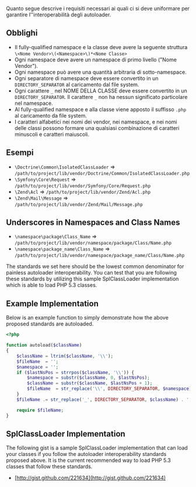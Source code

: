 Quanto segue descrive i requisiti necessari ai quali ci si deve uniformare
per garantire l''interoperabilità degli autoloader.

Obblighi
---------

* Il fully-qualified namespace e la classe deve avere la seguente
  struttura `\<Nome Vendor>\(<Namespace>\)*<Nome Classe>`
* Ogni namespace deve avere un namespace di primo livello ("Nome Vendor").
* Ogni namespace può avere una quantità arbitraria di sotto-namespace.
* Ogni separatore di namespace deve essere convertito in un `DIRECTORY_SEPARATOR` al
  caricamento dal file system.
* Ogni carattere `_` nel NOME DELLA CLASSE deve essere convertito in un
  `DIRECTORY_SEPARATOR`. Il carattere `_` non ha nessun significato particolare nel
  namespace.
* Al fully-qualified namespace e alla classe viene apposto il suffisso `.php` al
  caricamento da file system.
* I caratteri alfabetici nei nomi dei vendor, nei namespace, e nei nomi delle classi possono
  formare una qualsiasi combinazione di caratteri minuscoli e caratteri maiuscoli.

Esempi
--------

* `\Doctrine\Common\IsolatedClassLoader` => `/path/to/project/lib/vendor/Doctrine/Common/IsolatedClassLoader.php`
* `\Symfony\Core\Request` => `/path/to/project/lib/vendor/Symfony/Core/Request.php`
* `\Zend\Acl` => `/path/to/project/lib/vendor/Zend/Acl.php`
* `\Zend\Mail\Message` => `/path/to/project/lib/vendor/Zend/Mail/Message.php`

Underscores in Namespaces and Class Names
-----------------------------------------

* `\namespace\package\Class_Name` => `/path/to/project/lib/vendor/namespace/package/Class/Name.php`
* `\namespace\package_name\Class_Name` => `/path/to/project/lib/vendor/namespace/package_name/Class/Name.php`

The standards we set here should be the lowest common denominator for
painless autoloader interoperability. You can test that you are
following these standards by utilizing this sample SplClassLoader
implementation which is able to load PHP 5.3 classes.

Example Implementation
----------------------

Below is an example function to simply demonstrate how the above
proposed standards are autoloaded.
```php
<?php

function autoload($className)
{
    $className = ltrim($className, '\\');
    $fileName  = '';
    $namespace = '';
    if ($lastNsPos = strrpos($className, '\\')) {
        $namespace = substr($className, 0, $lastNsPos);
        $className = substr($className, $lastNsPos + 1);
        $fileName  = str_replace('\\', DIRECTORY_SEPARATOR, $namespace) . DIRECTORY_SEPARATOR;
    }
    $fileName .= str_replace('_', DIRECTORY_SEPARATOR, $className) . '.php';

    require $fileName;
}
```

SplClassLoader Implementation
-----------------------------

The following gist is a sample SplClassLoader implementation that can
load your classes if you follow the autoloader interoperability
standards proposed above. It is the current recommended way to load PHP
5.3 classes that follow these standards.

* [http://gist.github.com/221634](http://gist.github.com/221634)

